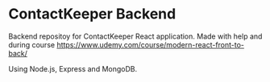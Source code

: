 # ContactKeeper Backend

Backend repositoy for ContactKeeper React application. Made with help and during course https://www.udemy.com/course/modern-react-front-to-back/

Using Node.js, Express and MongoDB. 
